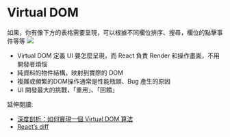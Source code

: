 # Virtual DOM
如果，你有像下方的表格需要呈現，可以根據不同欄位排序、搜尋，欄位的點擊事件等等
![](https://camo.githubusercontent.com/ac106f4ec3a61bb86f6e94d5f6dda8da668e5415/687474703a2f2f6c69766f7261732e6769746875622e696f2f626c6f672f7669727475616c2d646f6d2f736f72742d7461626c652e706e67)

- Virtual DOM 定義 UI 要怎麼呈現，而 React 負責 Render 和操作畫面，不用開發者煩惱
- 純資料的物件結構，映射到實際的 DOM
- 複雜或頻繁的DOM操作通常是性能瓶頸、Bug 產生的原因
- UI 開發最大的挑戰，「重用」、「回饋」

延伸閱讀:
- [深度剖析：如何實現一個 Virtual DOM 算法](https://github.com/livoras/blog/issues/13)
- [React’s diff](http://www.infoq.com/cn/articles/react-dom-diff)

